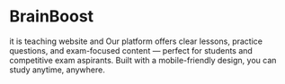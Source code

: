 # BrainBoost
it is teaching website and Our platform offers clear lessons, practice questions, and exam-focused content — perfect for students and competitive exam aspirants. Built with a mobile-friendly design, you can study anytime, anywhere.
